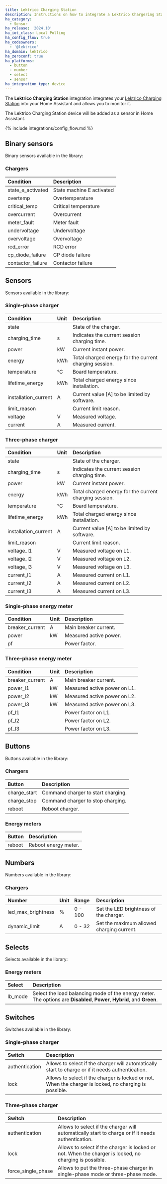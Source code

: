 ```yaml
---
title: Lektrico Charging Station
description: Instructions on how to integrate a Lektrico Chargering Station with Home Assistant.
ha_category:
  - Sensor
ha_release: '2024.10'
ha_iot_class: Local Polling
ha_config_flow: true
ha_codeowners:
  - '@lektrico'
ha_domain: lektrico
ha_zeroconf: true
ha_platforms:
  - button
  - number
  - select
  - sensor
ha_integration_type: device
---
```


The **Lektrico Charging Station** integration integrates your [Lektrico Charging Station](https://lektri.co) into your Home Assistant and allows you to monitor it.

The Lektrico Charging Station device will be added as a sensor in Home Assistant.

{% include integrations/config_flow.md %}

## Binary sensors

Binary sensors available in the library:

### Chargers

| Condition         | Description                |
| :---------------- | :------------------------- |
| state_e_activated | State machine E activated  |
| overtemp          | Overtemperature            |
| critical_temp     | Critical temperature       |
| overcurrent       | Overcurrent                |
| meter_fault       | Meter fault                |
| undervoltage      | Undervoltage               |
| overvoltage       | Overvoltage                |
| rcd_error         | RCD error                  |
| cp_diode_failure  | CP diode failure           |
| contactor_failure | Contactor failure          |

## Sensors

Sensors available in the library:

### Single-phase charger

| Condition           | Unit | Description                                               |
| :------------------ | :--- | :-------------------------------------------------------- |
| state               |      | State of the charger.                                     |
| charging_time       | s    | Indicates the current session charging time.              |
| power               | kW   | Current instant power.                                    |
| energy              | kWh  | Total charged energy for the current charging session.    |
| temperature         | °C   | Board temperature.                                        |
| lifetime_energy     | kWh  | Total charged energy since installation.                  |
| installation_current| A    | Current value [A] to be limited by software.              |
| limit_reason        |      | Current limit reason.                                     |
| voltage             | V    | Measured voltage.                                         |
| current             | A    | Measured current.                                         |

### Three-phase charger

| Condition           | Unit | Description                                               |
| :------------------ | :--- | :-------------------------------------------------------- |
| state               |      | State of the charger.                                     |
| charging_time       | s    | Indicates the current session charging time.              |
| power               | kW   | Current instant power.                                    |
| energy              | kWh  | Total charged energy for the current charging session.    |
| temperature         | °C   | Board temperature.                                        |
| lifetime_energy     | kWh  | Total charged energy since installation.                  |
| installation_current| A    | Current value [A] to be limited by software.              |
| limit_reason        |      | Current limit reason.                                     |
| voltage_l1          | V    | Measured voltage on L1.                                   |
| voltage_l2          | V    | Measured voltage on L2.                                   |
| voltage_l3          | V    | Measured voltage on L3.                                   |
| current_l1          | A    | Measured current on L1.                                   |
| current_l2          | A    | Measured current on L2.                                   |
| current_l3          | A    | Measured current on L3.                                   |

### Single-phase energy meter

| Condition           | Unit | Description                                               |
| :------------------ | :--- | :-------------------------------------------------------- |
| breaker_current     | A    | Main breaker current.                                     |
| power               | kW   | Measured active power.                                    |
| pf                  |      | Power factor.                                             |

### Three-phase energy meter

| Condition           | Unit | Description                                               |
| :------------------ | :--- | :-------------------------------------------------------- |
| breaker_current     | A    | Main breaker current.                                     |
| power_l1            | kW   | Measured active power on L1.                              |
| power_l2            | kW   | Measured active power on L2.                              |
| power_l3            | kW   | Measured active power on L3.                              |
| pf_l1               |      | Power factor on L1.                                       |
| pf_l2               |      | Power factor on L2.                                       |
| pf_l3               |      | Power factor on L3.                                       |

## Buttons

Buttons available in the library:

### Chargers

| Button              | Description                        |
| :------------------ | :--------------------------------- |
| charge_start        | Command charger to start charging. |
| charge_stop         | Command charger to stop charging.  |
| reboot              | Reboot charger.                    |

### Energy meters

| Button              | Description                        |
| :------------------ | :--------------------------------- |
| reboot              | Reboot energy meter.               |

## Numbers

Numbers available in the library:

### Chargers

| Number             | Unit | Range   | Description                               |
| :----------------- | :--- | :------ | :---------------------------------------- |
| led_max_brightness | %    | 0 - 100 | Set the LED brightness of the charger.    |
| dynamic_limit      | A    | 0 - 32  | Set the maximum allowed charging current. |

## Selects

Selects available in the library:

### Energy meters

| Select              | Description                             |
| :------------------ | :-------------------------------------- |
| lb_mode             | Select the load balancing mode of the energy meter. The options are **Disabled**, **Power**, **Hybrid**, and **Green**. |

## Switches

Switches available in the library:

### Single-phase charger

| Switch              | Description                             |
| :------------------ | :-------------------------------------- |
| authentication      | Allows to select if the charger will automatically start to charge or if it needs authentication. |
| lock                | Allows to select if the charger is locked or not. When the charger is locked, no charging is possible.|

### Three-phase charger

| Switch              | Description                             |
| :------------------ | :-------------------------------------- |
| authentication      | Allows to select if the charger will automatically start to charge or if it needs authentication. |
| lock                | Allows to select if the charger is locked or not. When the charger is locked, no charging is possible.|
| force_single_phase  | Allows to put the three-phase charger in single-phase mode or three-phase mode. |
